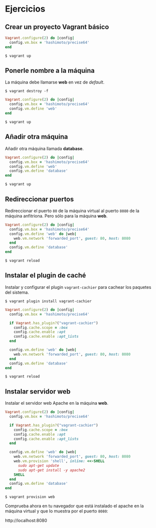 # Ejercicios

## Crear un proyecto Vagrant básico

```ruby
Vagrant.configure(2) do |config|
  config.vm.box = 'hashimoto/precise64'
end
```

```
$ vagrant up
```

## Ponerle nombre a la máquina

La máquina debe llamarse **web** en vez de *default*.

```
$ vagrant destroy -f
```

```ruby
Vagrant.configure(2) do |config|
  config.vm.box = 'hashimoto/precise64'
  config.vm.define 'web'
end
```

```
$ vagrant up
```

## Añadir otra máquina

Añadir otra máquina llamada **database**.

```ruby
Vagrant.configure(2) do |config|
  config.vm.box = 'hashimoto/precise64'
  config.vm.define 'web'
  config.vm.define 'database'
end
```

```
$ vagrant up
```

## Redireccionar puertos

Redireccionar el puerto `80` de la máquina virtual al puerto `8080` de la máquina anfitriona. Pero sólo para la máquina **web**.

```ruby
Vagrant.configure(2) do |config|
  config.vm.box = 'hashimoto/precise64'
  config.vm.define 'web' do |web|
    web.vm.network 'forwarded_port', guest: 80, host: 8080
  end
  config.vm.define 'database'
end
```

```
$ vagrant reload
```

## Instalar el plugin de caché

Instalar y configurar el plugin `vagrant-cachier` para cachear los paquetes del sistema.

```
$ vagrant plugin install vagrant-cachier
```

```ruby
Vagrant.configure(2) do |config|
  config.vm.box = 'hashimoto/precise64'

  if Vagrant.has_plugin?("vagrant-cachier")
    config.cache.scope = :box
    config.cache.enable :apt
    config.cache.enable :apt_lists
  end

  config.vm.define 'web' do |web|
    web.vm.network 'forwarded_port', guest: 80, host: 8080
  end
  config.vm.define 'database'
end
```

```
$ vagrant reload
```

## Instalar servidor web

Instalar el servidor web Apache en la máquina **web**.

```ruby
Vagrant.configure(2) do |config|
  config.vm.box = 'hashimoto/precise64'

  if Vagrant.has_plugin?("vagrant-cachier")
    config.cache.scope = :box
    config.cache.enable :apt
    config.cache.enable :apt_lists
  end

  config.vm.define 'web' do |web|
    web.vm.network 'forwarded_port', guest: 80, host: 8080
    web.vm.provision 'shell', inline: <<-SHELL
      sudo apt-get update
      sudo apt-get install -y apache2
    SHELL
  end
  config.vm.define 'database'
end
```

```
$ vagrant provision web
```

Comprueba ahora en tu navegador que está instalado el apache en la máquina virtual y que lo muestra por el puerto `8080`:

http://localhost:8080


